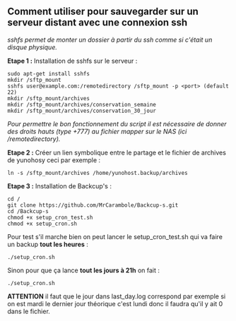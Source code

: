 ## Comment utiliser pour sauvegarder sur un serveur distant avec une connexion ssh

*sshfs permet de monter un dossier à partir du ssh comme si c'était un disque physique.*

**Etape 1 :** Installation de sshfs sur le serveur :
```
sudo apt-get install sshfs
mkdir /sftp_mount
sshfs user@example.com:/remotedirectory /sftp_mount -p <port> (default 22)
mkdir /sftp_mount/archives
mkdir /sftp_mount/archives/conservation_semaine
mkdir /sftp_mount/archives/conservation_30_jour
```
*Pour permettre le bon fonctionnement du script il est nécessaire de donner des droits hauts (type +777) au fichier mapper sur le NAS (ici /remotedirectory).*

**Etape 2 :** Créer un lien symbolique entre le partage et le fichier de archives de yunohosy ceci par exemple :
```
ln -s /sftp_mount/archives /home/yunohost.backup/archives
```

**Etape 3 :** Installation de Backcup's :
```
cd /
git clone https://github.com/MrCarambole/Backcup-s.git
cd /Backcup-s
chmod +x setup_cron_test.sh
chmod +x setup_cron.sh
```

Pour test s'il marche bien on peut lancer le setup_cron_test.sh qui va faire un backup **tout les heures** :
```
./setup_cron.sh
```

Sinon pour que ça lance **tout les jours à 21h** on fait :
```
./setup_cron.sh
```

**ATTENTION** il faut que le jour dans last_day.log correspond par exemple si on est mardi le dernier jour théorique c'est lundi donc il faudra qu'il y ait 0 dans le fichier.
